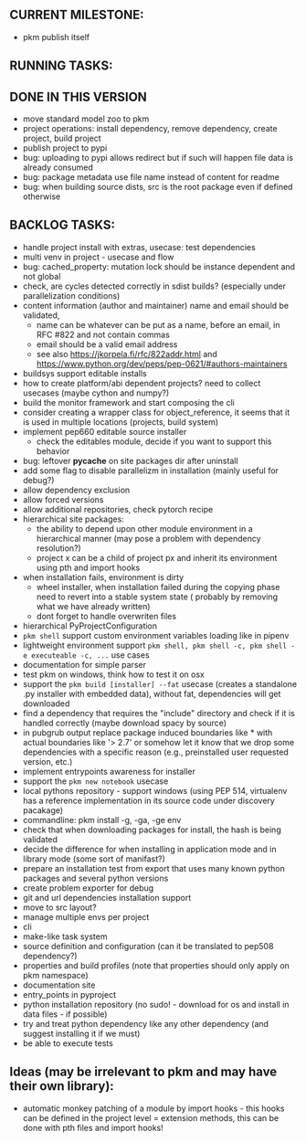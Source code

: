 ## CURRENT MILESTONE:
- pkm publish itself

## RUNNING TASKS:

## DONE IN THIS VERSION
- move standard model zoo to pkm
- project operations: install dependency, remove dependency, create project, build project
- publish project to pypi
- bug: uploading to pypi allows redirect but if such will happen file data is already consumed
- bug: package metadata use file name instead of content for readme
- bug: when building source dists, src is the root package even if defined otherwise

## BACKLOG TASKS:
- handle project install with extras, usecase: test dependencies
- multi venv in project - usecase and flow
- bug: cached_property: mutation lock should be instance dependent and not global 
- check, are cycles detected correctly in sdist builds? (especially under parallelization conditions)
- content information (author and maintainer) name and email should be validated, 
  - name can be whatever can be put as a name, before an email, in RFC #822 and not contain commas
  - email should be a valid email address
  - see also https://jkorpela.fi/rfc/822addr.html and https://www.python.org/dev/peps/pep-0621/#authors-maintainers
- buildsys support editable installs
- how to create platform/abi dependent projects? need to collect usecases (maybe cython and numpy?)
- build the monitor framework and start composing the cli
- consider creating a wrapper class for object_reference, it seems that it is used in multiple locations (projects,
  build system)
- implement pep660 editable source installer
    - check the editables module, decide if you want to support this behavior
- bug: leftover __pycache__ on site packages dir after uninstall 
- add some flag to disable parallelizm in installation (mainly useful for debug?)
- allow dependency exclusion
- allow forced versions
- allow additional repositories, check pytorch recipe
- hierarchical site packages:
    - the ability to depend upon other module environment in a hierarchical manner (may pose a problem with dependency
      resolution?)
    - project x can be a child of project px and inherit its environment using pth and import hooks
- when installation fails, environment is dirty
    - wheel installer, when installation failed during the copying phase need to revert into a stable system state (
      probably by removing what we have already written)
    - dont forget to handle overwriten files
- hierarchical PyProjectConfiguration
- `pkm shell` support custom environment variables loading like in pipenv
- lightweight environment support `pkm shell, pkm shell -c, pkm shell -e executeable -c, ...` use cases
- documentation for simple parser
- test pkm on windows, think how to test it on osx
- support the `pkm build [installer] --fat` usecase (creates a standalone .py installer with embedded data), without
  fat, dependencies will get downloaded
- find a dependency that requires the "include" directory and check if it is handled correctly (maybe download spacy by
  source)
- in pubgrub output replace package induced boundaries like * with actual boundaries like '> 2.7' or somehow let it know
  that we drop some dependencies with a specific reason (e.g., preinstalled user requested version, etc.)
- implement entrypoints awareness for installer
- support the `pkm new notebook` usecase 
- local pythons repository - support windows (using PEP 514, virtualenv has a reference implementation in its source
  code under discovery pacakage)
- commandline: pkm install -g, -ga, -ge env
- check that when downloading packages for install, the hash is being validated
- decide the difference for when installing in application mode and in library mode (some sort of manifast?)
- prepare an installation test from export that uses many known python packages and several python versions
- create problem exporter for debug
- git and url dependencies installation support
- move to src layout?
- manage multiple envs per project
- cli
- make-like task system
- source definition and configuration (can it be translated to pep508 dependency?)
- properties and build profiles (note that properties should only apply on pkm namespace)
- documentation site
- entry_points in pyproject
- python installation repository (no sudo! - download for os and install in data files - if possible)
- try and treat python dependency like any other dependency (and suggest installing it if we must)
- be able to execute tests

## Ideas (may be irrelevant to pkm and may have their own library):

- automatic monkey patching of a module by import hooks - this hooks can be defined in the project level = extension
  methods, this can be done with pth files and import hooks!  